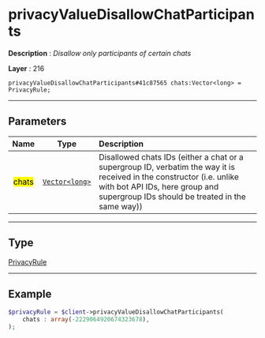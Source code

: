 # privacyValueDisallowChatParticipants

**Description** : *Disallow only participants of certain chats*

**Layer** : 216

```tl
privacyValueDisallowChatParticipants#41c87565 chats:Vector<long> = PrivacyRule;
```

---

## Parameters

| Name | Type | Description |
| :---: | :---: | :--- |
| <mark>chats</mark> | [`Vector<long>`](type/long) | Disallowed chats IDs (either a chat or a supergroup ID, verbatim the way it is received in the constructor (i.e. unlike with bot API IDs, here group and supergroup IDs should be treated in the same way)) |

---

## Type

[PrivacyRule](type/PrivacyRule)

---

## Example

```php
$privacyRule = $client->privacyValueDisallowChatParticipants(
	chats : array(-2229064920674323678),
);
```